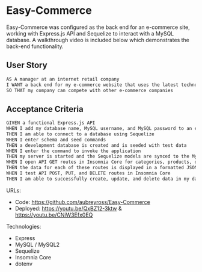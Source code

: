 # Easy-Commerce
Easy-Commerce was configured as the back end for an e-commerce site, working with Express.js API and Sequelize to interact with a MySQL database.
A walkthrough video is included below which demonstrates the back-end functionality. 

## User Story

```md
AS A manager at an internet retail company
I WANT a back end for my e-commerce website that uses the latest technologies
SO THAT my company can compete with other e-commerce companies
```

## Acceptance Criteria

```md
GIVEN a functional Express.js API
WHEN I add my database name, MySQL username, and MySQL password to an environment variable file
THEN I am able to connect to a database using Sequelize
WHEN I enter schema and seed commands
THEN a development database is created and is seeded with test data
WHEN I enter the command to invoke the application
THEN my server is started and the Sequelize models are synced to the MySQL database
WHEN I open API GET routes in Insomnia Core for categories, products, or tags
THEN the data for each of these routes is displayed in a formatted JSON
WHEN I test API POST, PUT, and DELETE routes in Insomnia Core
THEN I am able to successfully create, update, and delete data in my database
```
URLs:
* Code: https://github.com/aubreyross/Easy-Commerce
* Deployed:  https://youtu.be/QxBZ12-3ktw  &   https://youtu.be/CNiW3Efx0EQ

Technologies:
* Express
* MySQL / MySQL2
* Sequelize
* Insomnia Core
* dotenv



